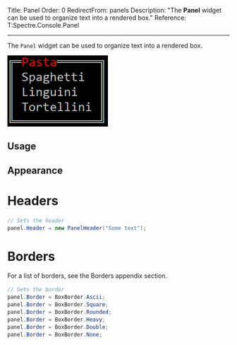 Title: Panel
Order: 0
RedirectFrom: panels
Description: "The **Panel** widget can be used to organize text into a rendered box."
Reference: T:Spectre.Console.Panel

---

The `Panel` widget can be used to organize text into a rendered box.

<?# AsciiCast cast="panel" /?>

![Panel](../assets/images/panel.png)

## Usage



## Appearance

# Headers

```csharp
// Sets the header
panel.Header = new PanelHeader("Some text");
```

# Borders

For a list of borders, see the Borders appendix section.

```csharp
// Sets the border
panel.Border = BoxBorder.Ascii;
panel.Border = BoxBorder.Square;
panel.Border = BoxBorder.Rounded;
panel.Border = BoxBorder.Heavy;
panel.Border = BoxBorder.Double;
panel.Border = BoxBorder.None;
```
